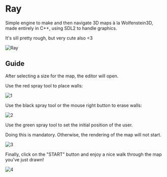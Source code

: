 # Ray
Simple engine to make and then navigate 3D maps à la Wolfenstein3D, made entirely in C++, using SDL2 to handle graphics.

It's sill pretty rough, but very cute also <3

![Ray](https://user-images.githubusercontent.com/95633668/236496117-47eb3b09-9b25-43f1-b6e8-6ae882f54eca.png)

## Guide

After selecting a size for the map, the editor will open.

Use the red spray tool to place walls:

![1](https://user-images.githubusercontent.com/95633668/236492963-d5856c89-7ddc-4e4d-a353-6ce67801af7e.gif)

Use the black spray tool or the mouse right button to erase walls:

![2](https://user-images.githubusercontent.com/95633668/236494717-5a2de2dc-17df-4705-82b2-bd55f94d35d6.gif)

Use the green spray tool to set the initial position of the user.

Doing this is mandatory. Otherwise, the rendering of the map will not start.

![3](https://user-images.githubusercontent.com/95633668/236495370-fe336c0a-fc18-4952-91ec-8bc3119b7977.gif)

Finally, click on the "START" button and enjoy a nice walk through the map you've just drawn!

![4](https://user-images.githubusercontent.com/95633668/236495700-05551006-9bf2-4922-8dd8-633f55bb5cdd.gif)


